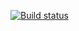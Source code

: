 [![Build status](https://ci.appveyor.com/api/projects/status/9el2phi44cehiug1/branch/main?svg=true)](https://ci.appveyor.com/project/OndineVIP/patterns2-3-2/branch/main)
